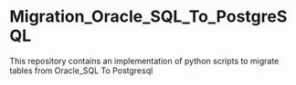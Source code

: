 # Migration_Oracle_SQL_To_PostgreSQL
This repository contains an implementation of python scripts to migrate tables from Oracle_SQL To Postgresql
